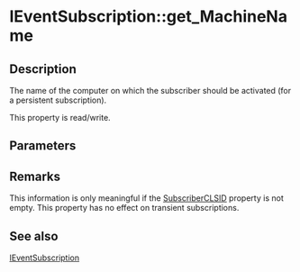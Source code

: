 # IEventSubscription::get_MachineName

## Description

The name of the computer on which the subscriber should be activated (for a persistent subscription).

This property is read/write.

## Parameters

## Remarks

This information is only meaningful if the [SubscriberCLSID](https://learn.microsoft.com/windows/desktop/api/eventsys/nf-eventsys-ieventsubscription-get_subscriberclsid) property is not empty. This property has no effect on transient subscriptions.

## See also

[IEventSubscription](https://learn.microsoft.com/windows/desktop/api/eventsys/nn-eventsys-ieventsubscription)